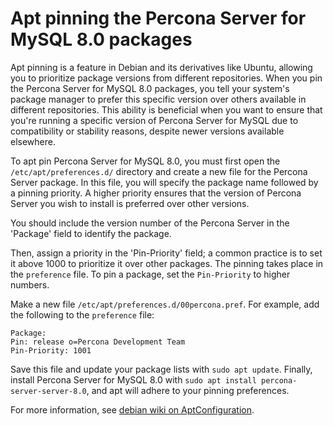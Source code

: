 # Apt pinning the Percona Server for MySQL 8.0 packages

Apt pinning is a feature in Debian and its derivatives like Ubuntu, allowing you to prioritize package versions from different repositories. When you pin the Percona Server for MySQL 8.0 packages, you tell your system's package manager to prefer this specific version over others available in different repositories. This ability is beneficial when you want to ensure that you're running a specific version of Percona Server for MySQL due to compatibility or stability reasons, despite newer versions available elsewhere.

To apt pin Percona Server for MySQL 8.0, you must first open the `/etc/apt/preferences.d/` directory and create a new file for the Percona Server package. In this file, you will specify the package name followed by a pinning priority. A higher priority ensures that the version of Percona Server you wish to install is preferred over other versions. 

You should include the version number of the Percona Server in the 'Package' field to identify the package. 

Then, assign a priority in the 'Pin-Priority' field; a common practice is to set it above 1000 to prioritize it over other packages. 
The pinning takes place in the `preference` file. To pin a package, set the `Pin-Priority` to higher numbers. 
 
Make a new file `/etc/apt/preferences.d/00percona.pref`. For example, add the following to the `preference` file:

```{.text .no-copy}
Package: 
Pin: release o=Percona Development Team
Pin-Priority: 1001
```

Save this file and update your package lists with `sudo apt update`. Finally, install Percona Server for MySQL 8.0 with `sudo apt install percona-server-server-8.0`, and apt will adhere to your pinning preferences.

For more information, see [debian wiki on AptConfiguration](https://wiki.debian.org/AptConfiguration?action=show&redirect=AptPreferences).

